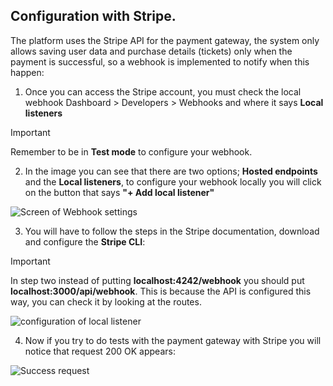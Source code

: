 ## Configuration with Stripe.

The platform uses the Stripe API for the payment gateway, the system only allows saving user data and purchase details (tickets) only when the payment is successful, so a webhook is implemented to notify when this happen:

1. Once you can access the Stripe account, you must check the local webhook Dashboard > Developers > Webhooks and where it says **Local listeners**

> [!IMPORTANT]
> Remember to be in **Test mode** to configure your webhook.

2. In the image you can see that there are two options; **Hosted endpoints** and the **Local listeners**, to configure your webhook locally you will click on the button that says **"+ Add local listener"**

<img src="../assets/webhook_1.jpg" alt="Screen of Webhook settings"> 

3. You will have to follow the steps in the Stripe documentation, download and configure the **Stripe CLI**:

> [!IMPORTANT]
> In step two instead of putting **localhost:4242/webhook** you should put **localhost:3000/api/webhook**. This is because the API is configured this way, you can check it by looking at the routes.

<img src="assets/webhook_2.jpg" alt="configuration of local listener"> 

4. Now if you try to do tests with the payment gateway with Stripe you will notice that request 200 OK appears:

<img src="assets/webhook_3.jpg" alt="Success request"> 
